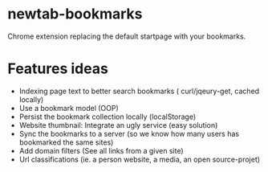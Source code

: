 newtab-bookmarks
================

Chrome extension replacing the default startpage with your bookmarks.



Features ideas
=========================
- Indexing page text to better search bookmarks ( curl/jqeury-get, cached locally)
- Use a bookmark model (OOP)
- Persist the bookmark collection locally (localStorage)
- Website thumbnail: Integrate an ugly service (easy solution)
- Sync the bookmarks to a server (so we know how many users has bookmarked the same sites)
- Add domain filters (See all links from a given site)
- Url classifications (ie. a person website, a media, an open source-projet)


